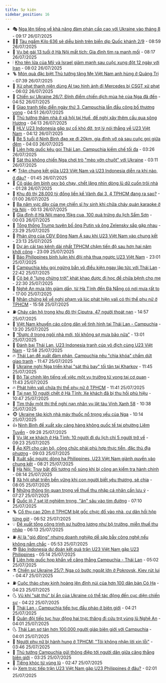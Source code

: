 ```yaml
---
title: Sự kiện
sidebar_position: 16
---
```


<!-- dantri-su-kien:START -->
- 🎭 [Nga lên tiếng về khả năng đàm phán cấp cao với Ukraine vào tháng 8](https://dantri.com.vn/the-gioi/nga-len-tieng-ve-kha-nang-dam-phan-cap-cao-voi-ukraine-vao-thang-8-20250726161706483.htm) - 09:17 26/07/2025
- 👨‍🏫 [Tàu ngầm Kilo 636 sẽ diễu binh trên biển dịp Quốc khánh 2/9](https://dantri.com.vn/xa-hoi/tau-ngam-kilo-636-se-dieu-binh-tren-bien-dip-quoc-khanh-29-20250726150823710.htm) - 08:59 26/07/2025
- 🌮 [Vụ bé gái 13 tuổi ở Hà Nội mất tích: Gia đình tìm ra manh mối](https://dantri.com.vn/xa-hoi/vu-be-gai-13-tuoi-o-ha-noi-mat-tich-gia-dinh-tim-ra-manh-moi-20250726150351826.htm) - 08:17 26/07/2025
- 🕯 [Kho tên lửa của Mỹ và Israel giảm mạnh sau cuộc xung đột 12 ngày với Iran](https://dantri.com.vn/the-gioi/kho-ten-lua-cua-my-va-israel-giam-manh-sau-cuoc-xung-dot-12-ngay-voi-iran-20250726145609584.htm) - 08:02 26/07/2025
- 🪜 [Món quà đặc biệt Thủ tướng tặng Mẹ Việt Nam anh hùng ở Quảng Trị](https://dantri.com.vn/xa-hoi/mon-qua-dac-biet-thu-tuong-tang-me-viet-nam-anh-hung-o-quang-tri-20250726143727789.htm) - 07:39 26/07/2025
- 🐘 [Xử phạt thanh niên dùng AI tạo hình ảnh đi Mercedes bị CSGT xử phạt](https://dantri.com.vn/xa-hoi/xu-phat-thanh-nien-dung-ai-tao-hinh-anh-di-mercedes-bi-csgt-xu-phat-20250726125503906.htm) - 06:02 26/07/2025
- 🤔 [Chiến sự Ukraine 26/7: Đỉnh điểm chiến dịch mùa hè của Nga đã đến](https://dantri.com.vn/the-gioi/chien-su-ukraine-267-dinh-diem-chien-dich-mua-he-cua-nga-da-den-20250726113734797.htm) - 04:52 26/07/2025
- 🧠 [Giao tranh tiếp diễn ngày thứ 3, Campuchia lần đầu công bố thương vong](https://dantri.com.vn/the-gioi/giao-tranh-tiep-dien-ngay-thu-3-campuchia-lan-dau-cong-bo-thuong-vong-20250726111543185.htm) - 04:51 26/07/2025
- 📝 [Thủ tướng thăm nhà ở xã hội tại Huế, đề nghị xây thêm cầu qua sông Hương](https://dantri.com.vn/xa-hoi/thu-tuong-tham-nha-o-xa-hoi-tai-hue-de-nghi-xay-them-cau-qua-song-huong-20250726111334077.htm) - 04:13 26/07/2025
- 🦏 [HLV U23 Indonesia gặp sự cố khó đỡ, trợ lý nói thẳng về U23 Việt Nam](https://dantri.com.vn/the-thao/hlv-u23-indonesia-gap-su-co-kho-do-tro-ly-noi-thang-ve-u23-viet-nam-20250726104231460.htm) - 04:12 26/07/2025
- 🥰 [Bé 5 tuổi ở Ninh Bình đạp xe đi  20km, gia đình vỡ oà sau cuộc gọi giữa đêm](https://dantri.com.vn/doi-song/be-5-tuoi-o-ninh-binh-dap-xe-di-20km-gia-dinh-vo-oa-sau-cuoc-goi-giua-dem-20250726103952464.htm) - 04:03 26/07/2025
- 🤗 [Liên hợp quốc kêu gọi Thái Lan, Campuchia kiềm chế tối đa](https://dantri.com.vn/the-gioi/lien-hop-quoc-keu-goi-thai-lan-campuchia-kiem-che-toi-da-20250726101939023.htm) - 03:26 26/07/2025
- 🌈 [Sát thủ không chiến Nga chơi trò &quot;mèo vờn chuột&quot; với Ukraine](https://dantri.com.vn/the-gioi/sat-thu-khong-chien-nga-choi-tro-meo-von-chuot-voi-ukraine-20250726100308304.htm) - 03:11 26/07/2025
- 🌏 [Trận chung kết giữa U23 Việt Nam và U23 Indonesia diễn ra khi nào, ở đâu?](https://dantri.com.vn/the-thao/tran-chung-ket-giua-u23-viet-nam-va-u23-indonesia-dien-ra-khi-nao-o-dau-20250726084521453.htm) - 01:45 26/07/2025
- 💄 [Cô giáo ôm bình oxy bỏ chạy, chết lặng nhìn dòng lũ dữ cuốn trôi nhà](https://dantri.com.vn/xa-hoi/co-giao-om-binh-oxy-bo-chay-chet-lang-nhin-dong-lu-du-cuon-troi-nha-20250726062732584.htm) - 01:28 26/07/2025
- 👺 [Khu đô thị 28.000 tỷ đồng liền kề Vành đai 3, 4 TPHCM đang ra sao?](https://dantri.com.vn/bat-dong-san/khu-do-thi-28000-ty-dong-lien-ke-vanh-dai-3-4-tphcm-dang-ra-sao-20250719153637143.htm) - 01:00 26/07/2025
- 👹 [Ba năm vực dậy của mẹ chiến sĩ hy sinh khi chữa cháy quán karaoke ở Hà Nội](https://dantri.com.vn/doi-song/ba-nam-vuc-day-cua-me-chien-si-hy-sinh-khi-chua-chay-quan-karaoke-o-ha-noi-20250725221402995.htm) - 00:13 26/07/2025
- 🌊 [Gia đình ở Hà Nội mang 15kg cua, 100 quả trứng du lịch Sầm Sơn](https://dantri.com.vn/du-lich/gia-dinh-o-ha-noi-mang-15kg-cua-100-qua-trung-du-lich-sam-son-20250726005941265.htm) - 00:03 26/07/2025
- 🤠 [Tổng thống Trump tuyên bố ông Putin và ông Zelensky sắp gặp nhau](https://dantri.com.vn/the-gioi/tong-thong-trump-tuyen-bo-ong-putin-va-ong-zelensky-sap-gap-nhau-20250726062347481.htm) - 23:29 25/07/2025
- 🎊 [Phản ứng của CĐV Đông Nam Á sau khi U23 Việt Nam vào chung kết](https://dantri.com.vn/the-thao/phan-ung-cua-cdv-dong-nam-a-sau-khi-u23-viet-nam-vao-chung-ket-20250725230642051.htm) - 23:13 25/07/2025
- 🐘 [Dự án cải tạo kênh dài nhất TPHCM chậm tiến độ sau hơn hai năm khởi công](https://dantri.com.vn/xa-hoi/du-an-cai-tao-kenh-dai-nhat-tphcm-cham-tien-do-sau-hon-hai-nam-khoi-cong-20250724142831971.htm) - 23:09 25/07/2025
- 💂 [Báo Philippines bình luận khi đội nhà thua ngược U23 Việt Nam](https://dantri.com.vn/the-thao/bao-philippines-binh-luan-khi-doi-nha-thua-nguoc-u23-viet-nam-20250725224416111.htm) - 23:01 25/07/2025
- 👹 [Campuchia kêu gọi ngừng bắn vô điều kiện ngay lập tức với Thái Lan](https://dantri.com.vn/the-gioi/campuchia-keu-goi-ngung-ban-vo-dieu-kien-ngay-lap-tuc-voi-thai-lan-20250726053250678.htm) - 22:42 25/07/2025
- 🦒 [Cô bé ở &quot;lưng chừng trời&quot; khát khao được đi học để chữa bệnh cho mẹ](https://dantri.com.vn/tam-long-nhan-ai/co-be-o-lung-chung-troi-khat-khao-duoc-di-hoc-de-chua-benh-cho-me-20250619165047481.htm) - 22:30 25/07/2025
- 🗽 [Nghệ An mưa lớn giảm dần, từ Hà Tĩnh đến Đà Nẵng có nơi mưa rất to](https://dantri.com.vn/xa-hoi/nghe-an-mua-lon-giam-dan-tu-ha-tinh-den-da-nang-co-noi-mua-rat-to-20250725205437386.htm) - 17:00 25/07/2025
- 💄 [Nhân chứng kể về nghi phạm và lúc phát hiện vali có thi thể phụ nữ ở TPHCM](https://dantri.com.vn/phap-luat/nhan-chung-ke-ve-nghi-pham-va-luc-phat-hien-vali-co-thi-the-phu-nu-o-tphcm-20250725204005992.htm) - 15:58 25/07/2025
- ⛽️ [Cháy căn hộ trong khu đô thị Ciputra, 47 người thoát nạn](https://dantri.com.vn/xa-hoi/chay-can-ho-trong-khu-do-thi-ciputra-47-nguoi-thoat-nan-20250725215249341.htm) - 14:57 25/07/2025
- 🥷 [Việt Nam khuyến cáo công dân về tình hình tại Thái Lan - Campuchia](https://dantri.com.vn/xa-hoi/viet-nam-khuyen-cao-cong-dan-ve-tinh-hinh-tai-thai-lan-campuchia-20250725195518298.htm) - 13:20 25/07/2025
- 🤖 [“Được ở trong ngôi nhà mới, tôi không sợ mưa bão nữa”](https://dantri.com.vn/tam-long-nhan-ai/duoc-o-trong-ngoi-nha-moi-toi-khong-so-mua-bao-nua-20250725164614183.htm) - 13:01 25/07/2025
- 🌊 [Đánh bại Thái Lan, U23 Indonesia tranh cúp vô địch cùng U23 Việt Nam](https://dantri.com.vn/the-thao/danh-bai-thai-lan-u23-indonesia-tranh-cup-vo-dich-cung-u23-viet-nam-20250725195748041.htm) - 12:58 25/07/2025
- 🔥 [Thái Lan đề xuất đàm phán, Campuchia nêu &quot;chìa khóa&quot; chấm dứt giao tranh](https://dantri.com.vn/the-gioi/thai-lan-de-xuat-dam-phan-campuchia-neu-chia-khoa-cham-dut-giao-tranh-20250725183100479.htm) - 11:47 25/07/2025
- 🦏 [Ukraine nghi Nga triển khai &quot;sát thủ bay&quot; tối tân tại Kharkov](https://dantri.com.vn/the-gioi/ukraine-nghi-nga-trien-khai-sat-thu-bay-toi-tan-tai-kharkov-20250725184440334.htm) - 11:45 25/07/2025
- 🐘 [Bộ Tài chính lên tiếng về việc một vụ trưởng tử vong tại cơ quan](https://dantri.com.vn/kinh-doanh/bo-tai-chinh-len-tieng-ve-viec-mot-vu-truong-tu-vong-tai-co-quan-20250725183258748.htm) - 11:43 25/07/2025
- 🔥 [Phát hiện vali chứa thi thể phụ nữ ở TPHCM](https://dantri.com.vn/phap-luat/phat-hien-vali-chua-thi-the-phu-nu-o-tphcm-20250725183441412.htm) - 11:41 25/07/2025
- 💼 [Tại nạn 10 người chết ở Hà Tĩnh: Xe khách đã bị thu hồi phù hiệu](https://dantri.com.vn/xa-hoi/tai-nan-10-nguoi-chet-o-ha-tinh-xe-khach-da-bi-thu-hoi-phu-hieu-20250725173108352.htm) - 10:47 25/07/2025
- 🚀 [Tìm thấy một thi thể nghi nạn nhân vụ lật tàu Vịnh Xanh 58](https://dantri.com.vn/xa-hoi/tim-thay-mot-thi-the-nghi-nan-nhan-vu-lat-tau-vinh-xanh-58-20250725172818322.htm) - 10:38 25/07/2025
- 🐵 [Ukraine tập kích nhà máy thuốc nổ trọng yếu của Nga](https://dantri.com.vn/the-gioi/ukraine-tap-kich-nha-may-thuoc-no-trong-yeu-cua-nga-20250725171443006.htm) - 10:14 25/07/2025
- 👍 [Ninh Bình đề xuất xây cảng hàng không quốc tế tại phường Liêm Tuyền](https://dantri.com.vn/xa-hoi/ninh-binh-de-xuat-xay-cang-hang-khong-quoc-te-tai-phuong-liem-tuyen-20250725161803109.htm) - 09:28 25/07/2025
- 🚦 [Vụ lật xe khách ở Hà Tĩnh: 10 người đi du lịch chỉ 5 người trở về](https://dantri.com.vn/xa-hoi/vu-lat-xe-khach-o-ha-tinh-10-nguoi-di-du-lich-chi-5-nguoi-tro-ve-20250725155202365.htm) - 09:23 25/07/2025
- 🥸 [Áp KPI cho cán bộ, công chức phải phù hợp thực tiễn, đặc thù địa phương](https://dantri.com.vn/noi-vu/ap-kpi-cho-can-bo-cong-chuc-phai-phu-hop-thuc-tien-dac-thu-dia-phuong-20250725152321981.htm) - 09:03 25/07/2025
- 🥷 [Xuất sắc ngược dòng hạ Philippines, U23 Việt Nam giành quyền vào chung kết](https://dantri.com.vn/the-thao/xuat-sac-nguoc-dong-ha-philippines-u23-viet-nam-gianh-quyen-vao-chung-ket-20250725152142400.htm) - 08:21 25/07/2025
- 🤡 [Hà Nội: Truy bắt đối tượng nổ súng khi bị công an kiểm tra hành chính](https://dantri.com.vn/phap-luat/ha-noi-truy-bat-doi-tuong-no-sung-khi-bi-cong-an-kiem-tra-hanh-chinh-20250725150849411.htm) - 08:14 25/07/2025
- 🥳 [Xã hội phát triển bền vững khi con người biết yêu thương, sẻ chia](https://dantri.com.vn/tam-long-nhan-ai/xa-hoi-phat-trien-ben-vung-khi-con-nguoi-biet-yeu-thuong-se-chia-20250725094012525.htm) - 08:05 25/07/2025
- 🤩 [Những thông tin quan trọng về thuế thu nhập cá nhân cần lưu ý](https://dantri.com.vn/kinh-doanh/nhung-thong-tin-quan-trong-ve-thue-thu-nhap-ca-nhan-can-luu-y-20250725093949355.htm) - 07:27 25/07/2025
- 🎡 [Quốc lộ 7 sạt lở nghiêm trọng, &quot;ăn&quot; sâu vào tim đường](https://dantri.com.vn/xa-hoi/quoc-lo-7-sat-lo-nghiem-trong-an-sau-vao-tim-duong-20250725101606137.htm) - 07:10 25/07/2025
- 🪜 [Cổ thụ cao 20m ở TPHCM bật gốc chực đổ vào nhà, cư dân hồi hộp từng giờ](https://dantri.com.vn/doi-song/co-thu-cao-20m-o-tphcm-bat-goc-chuc-do-vao-nha-cu-dan-hoi-hop-tung-gio-20250725133109007.htm) - 06:52 25/07/2025
- 💡 [Đề xuất tổng công trình sư hưởng lương như bộ trưởng, miễn thuế thu nhập](https://dantri.com.vn/noi-vu/de-xuat-tong-cong-trinh-su-huong-luong-nhu-bo-truong-mien-thue-thu-nhap-20250725125423919.htm) - 06:13 25/07/2025
- ⛽️ [AI là &quot;gió đông&quot; nhưng doanh nghiệp dễ sập bẫy công nghệ nếu không nắm chắc](https://dantri.com.vn/khoa-hoc/ai-la-gio-dong-nhung-doanh-nghiep-de-sap-bay-cong-nghe-neu-khong-nam-chac-20250724181939324.htm) - 05:53 25/07/2025
- 😎 [Báo Indonesia dự đoán kết quả trận U23 Việt Nam gặp U23 Philippines](https://dantri.com.vn/the-thao/bao-indonesia-du-doan-ket-qua-tran-u23-viet-nam-gap-u23-philippines-20250725111403217.htm) - 05:14 25/07/2025
- 🗽 [Liên hợp quốc họp khẩn về căng thẳng Campuchia - Thái Lan](https://dantri.com.vn/the-gioi/lien-hop-quoc-hop-khan-ve-cang-thang-campuchia-thai-lan-20250725113856878.htm) - 05:02 25/07/2025
- ⚗️ [Chiến sự Ukraine 25/7: Nga có bước ngoặt lớn ở Pokrovsk, Kiev rút lui](https://dantri.com.vn/the-gioi/chien-su-ukraine-257-nga-co-buoc-ngoat-lon-o-pokrovsk-kiev-rut-lui-20250725113453483.htm) - 04:47 25/07/2025
- ⛽️ [Cuộc tháo chạy kinh hoàng lên đỉnh núi của hơn 100 dân bản Có Hạ](https://dantri.com.vn/xa-hoi/cuoc-thao-chay-kinh-hoang-len-dinh-nui-cua-hon-100-dan-ban-co-ha-20250725101902822.htm) - 04:23 25/07/2025
- 🌜 [Vũ khí &quot;sát thủ&quot; bí ẩn của Ukraine có thể tác động đến cục diện chiến sự](https://dantri.com.vn/the-gioi/vu-khi-sat-thu-bi-an-cua-ukraine-co-the-tac-dong-den-cuc-dien-chien-su-20250725111915248.htm) - 04:22 25/07/2025
- 🦩 [Thái Lan - Campuchia tiếp tục đấu pháo ở biên giới](https://dantri.com.vn/the-gioi/thai-lan-campuchia-tiep-tuc-dau-phao-o-bien-gioi-20250725111557902.htm) - 04:21 25/07/2025
- 🦒 [Quân đội tiếp tục huy động hai trực thăng đi cứu trợ vùng lũ Nghệ An](https://dantri.com.vn/xa-hoi/quan-doi-tiep-tuc-huy-dong-hai-truc-thang-di-cuu-tro-vung-lu-nghe-an-20250725104649563.htm) - 04:01 25/07/2025
- 🌜 [Thái Lan sơ tán hơn 100.000 người giáp biên giới với Campuchia](https://dantri.com.vn/the-gioi/thai-lan-so-tan-hon-100000-nguoi-giap-bien-gioi-voi-campuchia-20250725105527569.htm) - 04:01 25/07/2025
- 🐎 [Người phụ nữ bị hành hung ở TPHCM: &quot;Tôi không nhận lời xin lỗi&quot;](https://dantri.com.vn/phap-luat/nguoi-phu-nu-bi-hanh-hung-o-tphcm-toi-khong-nhan-loi-xin-loi-20250724084128415.htm) - 03:46 25/07/2025
- 🌋 [Thủ tướng Campuchia gửi thông điệp tới người dân giữa căng thẳng biên giới](https://dantri.com.vn/the-gioi/thu-tuong-campuchia-gui-thong-diep-toi-nguoi-dan-giua-cang-thang-bien-gioi-20250725100019315.htm) - 03:25 25/07/2025
- 🧰 [Tiếng khóc từ vùng lũ](https://dantri.com.vn/doi-song/tieng-khoc-tu-vung-lu-20250725083623270.htm) - 02:47 25/07/2025
- 👍 [Xem trực tiếp trận U23 Việt Nam gặp U23 Philippines ở đâu?](https://dantri.com.vn/the-thao/xem-truc-tiep-tran-u23-viet-nam-gap-u23-philippines-o-dau-20250725085354738.htm) - 02:01 25/07/2025<!-- dantri-su-kien:END -->
